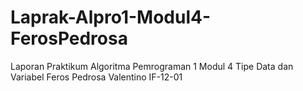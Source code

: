 # Laprak-Alpro1-Modul4-FerosPedrosa
Laporan Praktikum Algoritma Pemrograman 1 Modul 4 Tipe Data dan Variabel Feros Pedrosa Valentino IF-12-01
